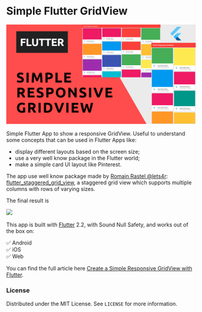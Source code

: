# Simple Flutter GridView

<img src="cover.png">

Simple Flutter App to show a responsive GridView. Useful to understand some concepts that can be used in Flutter Apps like:

- display different layouts based on the screen size;
- use a very well know package in the Flutter world;
- make a simple card UI layout like Pinterest.

The app use well know package made by [Romain Rastel @lets4r](https://twitter.com/lets4r): [flutter_staggered_grid_view](https://pub.dev/packages/flutter_staggered_grid_view), a staggered grid view which supports multiple columns with rows of varying sizes.

The final result is

<img src="FlutterResponsiveGridview.gif">

This app is built with [Flutter](https://flutter.dev/) 2.2, with Sound Null Safety, and works out of the box on:

:white_check_mark: Android<br>
:white_check_mark: iOS<br>
:white_check_mark: Web<br>

You can find the full article here [Create a Simple Responsive GridView with Flutter](https://blog.albertobonacina.com/create-a-simple-responsive-gridview-with-flutter).

### License

Distributed under the MIT License. See `LICENSE` for more information.
